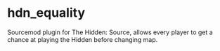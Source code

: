 hdn_equality
============

Sourcemod plugin for The Hidden: Source, allows every player to get a chance at playing the Hidden before changing map.
